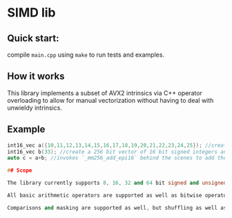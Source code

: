 # SIMD lib

## Quick start:

compile `main.cpp` using `make` to run tests and examples.

## How it works

This library implements a subset of AVX2 intrinsics via C++ operator overloading to allow for manual vectorization without having to deal with unwieldy intrinsics.

## Example

```cpp
int16_vec a({10,11,12,13,14,15,16,17,18,19,20,21,22,23,24,25}); //create a 256 bit vector of 16 bit signed integers and initialize them
int16_vec b(33); //create a 256 bit vector of 16 bit signed integers and initialize them all to 33
auto c = a+b; //invokes `_mm256_add_epi16` behind the scenes to add the two 256 bit vectors. (type deduction works as expected)

## Scope

The library currently supports 8, 16, 32 and 64 bit signed and unsigned types as well as floats and doubles.

All basic arithmetic operators are supported as well as bitwise operators for integer types and square roots for floating point types.

Comparisons and masking are supported as well, but shuffling as well as other selections based on comparison results still need to be implemented
